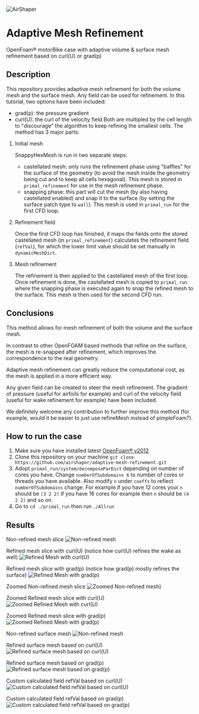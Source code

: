 ![AirShaper](images/logo.png?raw=true "AirShaper")

# Adaptive Mesh Refinement

OpenFoam® motorBike case with adaptive volume & surface mesh refinement based on curl(U) or grad(p)

## Description

This repository provides adaptive mesh refinement for both the volume mesh and the surface mesh.
Any field can be used for refinement. In this tutorial, two options have been included:

- grad(p): the pressure gradient
- curl(U): the curl of the velocity field
  Both are multipled by the cell length to "discourage" the algorithm to keep refining the smallest cells.
  The method has 3 major parts:

1. Initial mesh

   SnappyHexMesh is run in two separate steps:

   - castellated mesh: only runs the refinement phase using "baffles" for the surface of the geometry (to avoid the mesh inside the geometry being cut and to keep all cells hexagonal).
     This mesh is stored in `primal_refinement` for use in the mesh refinement phase.
   - snapping phase: this part will cut the mesh (by also having castellated enabled) and snap it to the surface (by setting the surface patch type to `wall`).
     This mesh is used in `primal_run` for the first CFD loop.

2. Refinement field

   Once the first CFD loop has finished, it maps the fields onto the stored castellated mesh (in `primal_refinement`) calculates the refinement field (`refVal`), for which the lower limit value should be set manually in `dynamicMeshDict`.

3. Mesh refinement

   The refinement is then applied to the castellated mesh of the first loop. Once refinement is done, the castellated mesh is copied to `primal_run` where the snapping phase is executed again to snap the refined mesh to the surface.
   This mesh is then used for the second CFD run.

## Conclusions

This method allows for mesh refinement of both the volume and the surface mesh.

In contrast to other OpenFOAM based methods that refine on the surface, the mesh is re-snapped after refinement, which improves the correspondence to the real geometry.

Adaptive mesh refinement can greatly reduce the computational cost, as the mesh is applied in a more efficient way.

Any given field can be created to steer the mesh refinement.
The gradient of pressure (useful for airfoils for example) and curl of the velocity field (useful for wake refinement for example) have been included.

We definitely welcome any contribution to further improve this method (for example, would it be easier to just use refineMesh instead of pimpleFoam?).

## How to run the case

1. Make sure you have installed latest [OpenFoam® v2012](https://www.openfoam.com/download/)
2. Clone this repository on your machine `git clone https://github.com/airshaper/adaptive-mesh-refinement.git`
3. Adopt `primal_run/system/decomposeParDict` depending on number of cores you have. Change `numberOfSubdomains 6` to number of cores or threads you have available. Also modify `n` under `coeffs` to reflect `numberOfSubdomains` change. For example if you have 12 cores your `n` should be `(3 2 2)` if you have 16 cores for example then `n` should be `(4 2 2)` and so on.
4. Go to `cd ./primal_run` then run `./Allrun`

## Results

Non-refined mesh slice
![Non-refined mesh](images/motorBike_before_refinement_slice.png?raw=true "Non-refined mesh")

Refined mesh slice with curl(U) (notice how curl(U) refines the wake as well)
![Refined Mesh with curl(U)](images/motorBike_after_refinement_slice_curlU.png?raw=true "Refined Mesh with curl(U)")

Refined mesh slice with grad(p) (notice how grad(p) mostly refines the surface)
![Refined Mesh with grad(p)](images/motorBike_after_refinement_slice_gradp.png?raw=true "Refined Mesh with grad(p)")

Zoomed Non-refined mesh slice
![Zoomed Non-refined mesh)](images/motorBike_before_refinement_slice_zoomed.png?raw=true "Zoomed Non-refined mesh")

Zoomed Refined mesh slice with curl(U)
![Zoomed Refined Mesh with curl(U)](images/motorBike_after_refinement_slice_zoomed_curlU.png?raw=true "Zoomed Refined Mesh with curl(U)")

Zoomed Refined mesh slice with grad(p)
![Zoomed Refined Mesh with grad(p)](images/motorBike_after_refinement_slice_zoomed_gradp.png?raw=true "Zoomed Refined Mesh with grad(p)")

Non-refined surface mesh
![Non-refined mesh](images/motorBike_before_refinement_surface.png?raw=true "Non-refined surface mesh")

Refined surface mesh based on curl(U)
![Refined surface mesh based on curl(U)](images/motorBike_after_refinement_surface_curlU.png?raw=true "Refined surface mesh based on curl(U)")

Refined surface mesh based on grad(p)
![Refined surface mesh based on grad(p)](images/motorBike_after_refinement_surface_gradp.png?raw=true "Refined surface mesh based on grad(p)")

Custom calculated field refVal based on curl(U)
![Custom calculated field refVal based on curl(U)](images/motorBike_before_refinement_slice_refVal_curlU.png?raw=true "Custom calculated field refVal based on curl(U)")

Custom calculated field refVal based on grad(p)
![Custom calculated field refVal based on grad(p)](images/motorBike_before_refinement_slice_refVal_gradp.png?raw=true "Custom calculated field refVal based on grad(p)")
